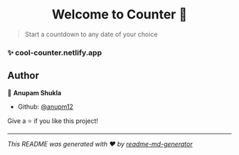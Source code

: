 <h1 align="center">Welcome to Counter 👋</h1>
<p>
</p>

> Start a countdown to any date of your choice

### ✨ cool-counter.netlify.app

## Author

👤 **Anupam Shukla**

- Github: [@anupm12](https://github.com/anupm12)

Give a ⭐️ if you like this project!

---

_This README was generated with ❤️ by [readme-md-generator](https://github.com/kefranabg/readme-md-generator)_
